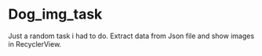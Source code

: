 # Dog_img_task

Just a random task i had to do. Extract data from Json file and show images in RecyclerView.
